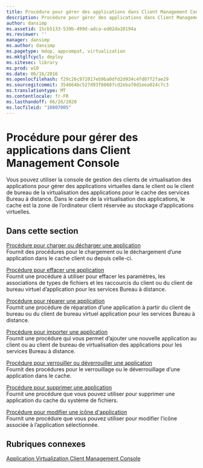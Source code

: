 ```yaml
---
title: Procédure pour gérer des applications dans Client Management Console
description: Procédure pour gérer des applications dans Client Management Console
author: dansimp
ms.assetid: 15cb5133-539b-499d-adca-ed02da20194a
ms.reviewer: ''
manager: dansimp
ms.author: dansimp
ms.pagetype: mdop, appcompat, virtualization
ms.mktglfcycl: deploy
ms.sitesec: library
ms.prod: w10
ms.date: 06/16/2016
ms.openlocfilehash: f29c26c972017eb9ba0dfd2d934c4fd07f2fae29
ms.sourcegitcommit: 354664bc527d93f80687cd2eba70d1eea024c7c3
ms.translationtype: MT
ms.contentlocale: fr-FR
ms.lasthandoff: 06/26/2020
ms.locfileid: "10807005"
---
```

# Procédure pour gérer des applications dans Client Management Console


Vous pouvez utiliser la console de gestion des clients de virtualisation des applications pour gérer des applications virtuelles dans le client ou le client de bureau de la virtualisation des applications pour le cache des services Bureau à distance. Dans le cadre de la virtualisation des applications, le cache est la zone de l’ordinateur client réservée au stockage d’applications virtuelles.

## Dans cette section


<a href="" id="how-to-load-or-unload-an-application"></a>[Procédure pour charger ou décharger une application](how-to-load-or-unload-an-application.md)  
Fournit des procédures pour le chargement ou le déchargement d’une application dans le cache client ou depuis celle-ci.

<a href="" id="how-to-clear-an-application"></a>[Procédure pour effacer une application](how-to-clear-an-application.md)  
Fournit une procédure à utiliser pour effacer les paramètres, les associations de types de fichiers et les raccourcis du client ou du client de bureau virtuel d’application pour les services Bureau à distance.

<a href="" id="how-to-repair-an-application"></a>[Procédure pour réparer une application](how-to-repair-an-application.md)  
Fournit une procédure de réparation d’une application à partir du client de bureau ou du client de bureau virtuel application pour les services Bureau à distance.

<a href="" id="how-to-import-an-application"></a>[Procédure pour importer une application](how-to-import-an-application.md)  
Fournit une procédure qui vous permet d’ajouter une nouvelle application au client ou au client de bureau de virtualisation des applications pour les services Bureau à distance.

<a href="" id="how-to-lock-or-unlock-an-application"></a>[Procédure pour verrouiller ou déverrouiller une application](how-to-lock-or-unlock-an-application.md)  
Fournit des procédures pour le verrouillage ou le déverrouillage d’une application dans le cache.

<a href="" id="how-to-delete-an-application"></a>[Procédure pour supprimer une application](how-to-delete-an-application.md)  
Fournit une procédure que vous pouvez utiliser pour supprimer une application du cache du système de fichiers.

<a href="" id="how-to-change-an-application-icon"></a>[Procédure pour modifier une icône d'application](how-to-change-an-application-icon.md)  
Fournit une procédure que vous pouvez utiliser pour modifier l’icône associée à l’application sélectionnée.

## Rubriques connexes


[Application Virtualization Client Management Console](application-virtualization-client-management-console.md)

 

 





